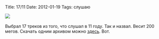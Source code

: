Title: 17/11
Date: 2012-01-19
Tags: слушаю

<div class="text"><img src="http://dl.dropbox.com/u/140528/site/17_11.png" /><br /><br />
Выбрал 17 треков из того, что слушал в 11 году. Так и назвал. Весит 200 мегов. Скачать одним архивом можно <a href="http://dl.dropbox.com/u/140528/17_11.zip">здесь</a>. Вот.</div>